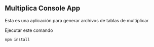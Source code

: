 ## Multiplica Console App

Esta es una aplicación para generar archivos de tablas de 
multiplicar

Ejecutar este comando

```
npm install
```